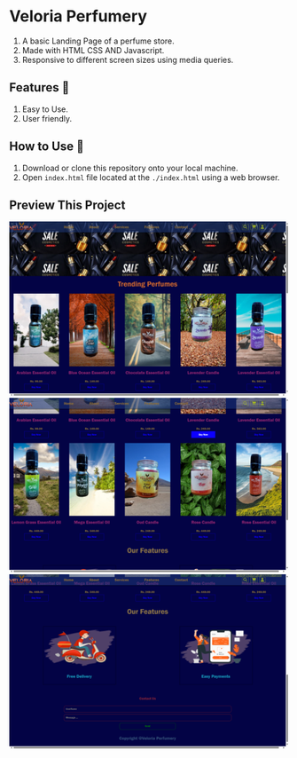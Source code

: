 # Veloria Perfumery

1. A basic Landing Page of a perfume store.
1. Made with HTML CSS AND Javascript.
1. Responsive to different screen sizes using media queries.

## Features 🚀

1. Easy to Use.
1. User friendly.

## How to Use 🤔

1. Download or clone this repository onto your local machine.
1. Open `index.html` file located at the `./index.html` using a web browser.

## Preview This Project

<img src="images/Preview1.png">
<img src="images/Preview2.png">
<img src="images/Preview3.png">